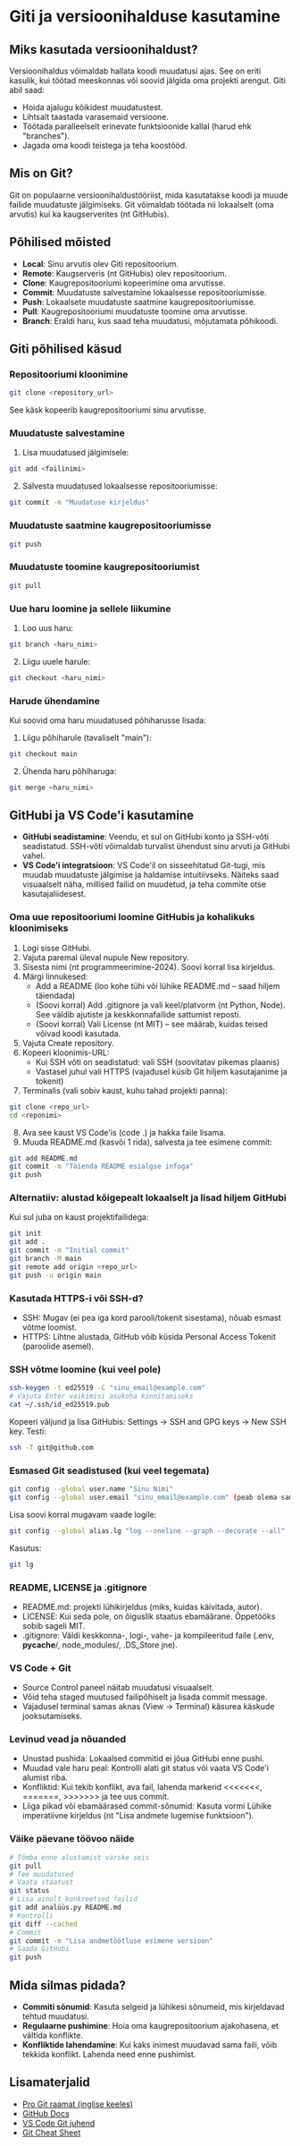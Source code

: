 # Giti ja versioonihalduse kasutamine

## Miks kasutada versioonihaldust?
Versioonihaldus võimaldab hallata koodi muudatusi ajas. See on eriti kasulik, kui töötad meeskonnas või soovid jälgida oma projekti arengut. Giti abil saad:
- Hoida ajalugu kõikidest muudatustest.
- Lihtsalt taastada varasemaid versioone.
- Töötada paralleelselt erinevate funktsioonide kallal (harud ehk "branches").
- Jagada oma koodi teistega ja teha koostööd.

## Mis on Git?
Git on populaarne versioonihaldustööriist, mida kasutatakse koodi ja muude failide muudatuste jälgimiseks. Git võimaldab töötada nii lokaalselt (oma arvutis) kui ka kaugserverites (nt GitHubis).

## Põhilised mõisted
- **Local**: Sinu arvutis olev Giti repositoorium.
- **Remote**: Kaugserveris (nt GitHubis) olev repositoorium.
- **Clone**: Kaugrepositooriumi kopeerimine oma arvutisse.
- **Commit**: Muudatuste salvestamine lokaalsesse repositooriumisse.
- **Push**: Lokaalsete muudatuste saatmine kaugrepositooriumisse.
- **Pull**: Kaugrepositooriumi muudatuste toomine oma arvutisse.
- **Branch**: Eraldi haru, kus saad teha muudatusi, mõjutamata põhikoodi.

## Giti põhilised käsud

### Repositooriumi kloonimine
```bash
git clone <repository_url>
```
See käsk kopeerib kaugrepositooriumi sinu arvutisse.

### Muudatuste salvestamine
1. Lisa muudatused jälgimisele:
```bash
git add <failinimi>
```
2. Salvesta muudatused lokaalsesse repositooriumisse:
```bash
git commit -m "Muudatuse kirjeldus"
```

### Muudatuste saatmine kaugrepositooriumisse
```bash
git push
```

### Muudatuste toomine kaugrepositooriumist
```bash
git pull
```

### Uue haru loomine ja sellele liikumine
1. Loo uus haru:
```bash
git branch <haru_nimi>
```
2. Liigu uuele harule:
```bash
git checkout <haru_nimi>
```

### Harude ühendamine
Kui soovid oma haru muudatused põhiharusse lisada:
1. Liigu põhiharule (tavaliselt "main"):
```bash
git checkout main
```
2. Ühenda haru põhiharuga:
```bash
git merge <haru_nimi>
```

## GitHubi ja VS Code'i kasutamine
- **GitHubi seadistamine**: Veendu, et sul on GitHubi konto ja SSH-võti seadistatud. SSH-võti võimaldab turvalist ühendust sinu arvuti ja GitHubi vahel.
- **VS Code'i integratsioon**: VS Code'il on sisseehitatud Git-tugi, mis muudab muudatuste jälgimise ja haldamise intuitiivseks. Näiteks saad visuaalselt näha, millised failid on muudetud, ja teha commite otse kasutajaliidesest.

### Oma uue repositooriumi loomine GitHubis ja kohalikuks kloonimiseks
1. Logi sisse GitHubi.
2. Vajuta paremal üleval nupule New repository.
3. Sisesta nimi (nt programmeerimine-2024). Soovi korral lisa kirjeldus.
4. Märgi linnukesed:
   - Add a README (loo kohe tühi või lühike README.md – saad hiljem täiendada)
   - (Soovi korral) Add .gitignore ja vali keel/platvorm (nt Python, Node). See väldib ajutiste ja keskkonnafailide sattumist reposti.
   - (Soovi korral) Vali License (nt MIT) – see määrab, kuidas teised võivad koodi kasutada.
5. Vajuta Create repository.
6. Kopeeri kloonimis-URL:
   - Kui SSH võti on seadistatud: vali SSH (soovitatav pikemas plaanis)
   - Vastasel juhul vali HTTPS (vajadusel küsib Git hiljem kasutajanime ja tokenit)
7. Terminalis (vali sobiv kaust, kuhu tahad projekti panna):
```bash
git clone <repo_url>
cd <reponimi>
```
8. Ava see kaust VS Code'is (code .) ja hakka faile lisama.
9. Muuda README.md (kasvõi 1 rida), salvesta ja tee esimene commit:
```bash
git add README.md
git commit -m "Täienda README esialgse infoga"
git push
```

### Alternatiiv: alustad kõigepealt lokaalselt ja lisad hiljem GitHubi
Kui sul juba on kaust projektifailidega:
```bash
git init
git add .
git commit -m "Initial commit"
git branch -M main
git remote add origin <repo_url>
git push -u origin main
```

### Kasutada HTTPS-i või SSH-d?
- SSH: Mugav (ei pea iga kord parooli/tokenit sisestama), nõuab esmast võtme loomist.
- HTTPS: Lihtne alustada, GitHub võib küsida Personal Access Tokenit (paroolide asemel).

### SSH võtme loomine (kui veel pole)
```bash
ssh-keygen -t ed25519 -C "sinu_email@example.com"
# Vajuta Enter vaikimisi asukoha kinnitamiseks
cat ~/.ssh/id_ed25519.pub
```
Kopeeri väljund ja lisa GitHubis: Settings -> SSH and GPG keys -> New SSH key.
Testi:
```bash
ssh -T git@github.com
```

### Esmased Git seadistused (kui veel tegemata)
```bash
git config --global user.name "Sinu Nimi"
git config --global user.email "sinu_email@example.com" (peab olema sama, mis GitHubis)
```
Lisa soovi korral mugavam vaade logile:
```bash
git config --global alias.lg "log --oneline --graph --decorate --all"
```
Kasutus:
```bash
git lg
```

### README, LICENSE ja .gitignore
- README.md: projekti lühikirjeldus (miks, kuidas käivitada, autor).
- LICENSE: Kui seda pole, on õiguslik staatus ebamäärane. Õppetööks sobib sageli MIT.
- .gitignore: Väldi keskkonna-, logi-, vahe- ja kompileeritud faile (.env, __pycache__/, node_modules/, .DS_Store jne).

### VS Code + Git
- Source Control paneel näitab muudatusi visuaalselt.
- Võid teha staged muutused failipõhiselt ja lisada commit message.
- Vajadusel terminal samas aknas (View -> Terminal) käsurea käskude jooksutamiseks.

### Levinud vead ja nõuanded
- Unustad pushida: Lokaalsed commitid ei jõua GitHubi enne pushi.
- Muudad vale haru peal: Kontrolli alati git status või vaata VS Code'i alumist riba.
- Konfliktid: Kui tekib konflikt, ava fail, lahenda markerid <<<<<<<, =======, >>>>>>> ja tee uus commit.
- Liiga pikad või ebamäärased commit-sõnumid: Kasuta vormi Lühike imperatiivne kirjeldus (nt "Lisa andmete lugemise funktsioon").

### Väike päevane töövoo näide
```bash
# Tõmba enne alustamist värske seis
git pull
# Tee muudatused
# Vaata staatust
git status
# Lisa ainult konkreetsed failid
git add analüüs.py README.md
# Kontrolli
git diff --cached
# Commit
git commit -m "Lisa andmetöötluse esimene versioon"
# Saada GitHubi
git push
```

## Mida silmas pidada?
- **Commiti sõnumid**: Kasuta selgeid ja lühikesi sõnumeid, mis kirjeldavad tehtud muudatusi.
- **Regulaarne pushimine**: Hoia oma kaugrepositoorium ajakohasena, et vältida konflikte.
- **Konfliktide lahendamine**: Kui kaks inimest muudavad sama faili, võib tekkida konflikt. Lahenda need enne pushimist.

## Lisamaterjalid
- [Pro Git raamat (inglise keeles)](https://git-scm.com/book/en/v2)
- [GitHub Docs](https://docs.github.com/en/get-started)
- [VS Code Git juhend](https://code.visualstudio.com/docs/editor/versioncontrol)
- [Git Cheat Sheet](https://education.github.com/git-cheat-sheet-education.pdf)